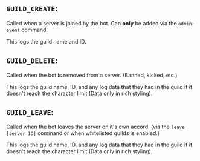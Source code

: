 ## `GUILD_CREATE`:
Called when a server is joined by the bot. Can **only** be added via the `admin-event` command.

This logs the guild name and ID.


## `GUILD_DELETE`:
Called when the bot is removed from a server. (Banned, kicked, etc.)

This logs the guild name, ID, and any log data that they had in the guild if it doesn't reach the character limit (Data only in rich styling).


## `GUILD_LEAVE`:
Called when the bot leaves the server on it's own accord. (via the `leave [server ID]` command or when whitelisted guilds is enabled.)

This logs the guild name, ID, and any log data that they had in the guild if it doesn't reach the character limit (Data only in rich styling).